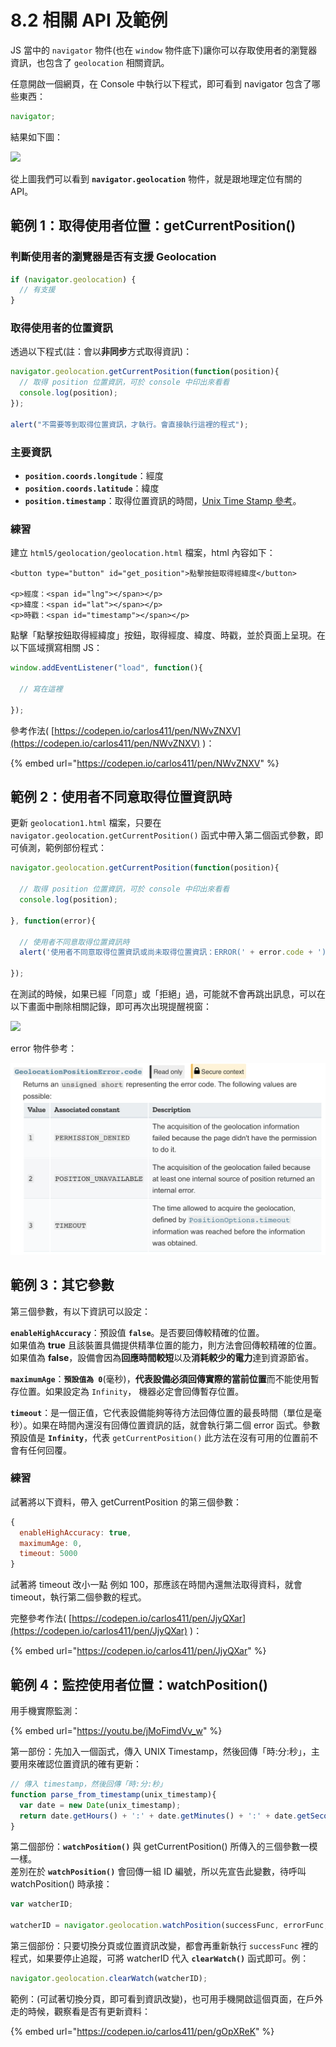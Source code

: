 # 8.2 相關 API 及範例

JS 當中的 `navigator` 物件(也在 `window` 物件底下)讓你可以存取使用者的瀏覽器資訊，也包含了 `geolocation` 相關資訊。

任意開啟一個網頁，在 Console 中執行以下程式，即可看到 navigator 包含了哪些東西：

```javascript
navigator;
```

結果如下圖：

![](../.gitbook/assets/navigator\_geolocation.png)

從上圖我們可以看到 **`navigator.geolocation`** 物件，就是跟地理定位有關的 API。



## 範例 1：取得使用者位置：getCurrentPosition()

### 判斷使用者的瀏覽器是否有支援 Geolocation

```javascript
if (navigator.geolocation) {
  // 有支援
}
```

### 取得使用者的位置資訊

透過以下程式(註：會以**非同步**方式取得資訊)：

```javascript
navigator.geolocation.getCurrentPosition(function(position){
  // 取得 position 位置資訊，可於 console 中印出來看看
  console.log(position);
});

alert("不需要等到取得位置資訊，才執行。會直接執行這裡的程式");
```

### 主要資訊

* **`position.coords.longitude`**：經度
* **`position.coords.latitude`**：緯度
* **`position.timestamp`**：取得位置資訊的時間，[Unix Time Stamp 參考](https://www.unixtimestamp.com/)。



### 練習

建立 `html5/geolocation/geolocation.html` 檔案，html 內容如下：

```markup
<button type="button" id="get_position">點擊按鈕取得經緯度</button>

<p>經度：<span id="lng"></span></p>
<p>緯度：<span id="lat"></span></p>
<p>時戳：<span id="timestamp"></span></p>
```

點擊「點擊按鈕取得經緯度」按鈕，取得經度、緯度、時戳，並於頁面上呈現。在以下區域撰寫相關 JS：

```javascript
window.addEventListener("load", function(){
  
  // 寫在這裡
  
});
```





參考作法( [https://codepen.io/carlos411/pen/NWvZNXV](https://codepen.io/carlos411/pen/NWvZNXV) )：

{% embed url="https://codepen.io/carlos411/pen/NWvZNXV" %}



## 範例 2：使用者不同意取得位置資訊時



更新 `geolocation1.html` 檔案，只要在 `navigator.geolocation.getCurrentPosition()` 函式中帶入第二個函式參數，即可偵測，範例部份程式：

```javascript
navigator.geolocation.getCurrentPosition(function(position){
  
  // 取得 position 位置資訊，可於 console 中印出來看看
  console.log(position);
  
}, function(error){

  // 使用者不同意取得位置資訊時
  alert('使用者不同意取得位置資訊或尚未取得位置資訊：ERROR(' + error.code + '): ' + error.message);
  
});
```

在測試的時候，如果已經「同意」或「拒絕」過，可能就不會再跳出訊息，可以在以下畫面中刪除相關記錄，即可再次出現提醒視窗：

![](../.gitbook/assets/geolocation\_allow\_block.png)

error 物件參考：

![](<../.gitbook/assets/Screen Shot 2020-03-07 at 12.16.03 PM.png>)

## 範例 3：其它參數

第三個參數，有以下資訊可以設定：

**`enableHighAccuracy`**：預設值 **`false`**。是否要回傳較精確的位置。\
如果值為 **true** 且該裝置具備提供精準位置的能力，則方法會回傳較精確的位置。\
如果值為 **false**，設備會因為**回應時間較短**以及**消耗較少的電力**達到資源節省。

**`maximumAge`**：**`預設值為 0`**(毫秒)，**代表設備必須回傳實際的當前位置**而不能使用暫存位置。如果設定為 `Infinity`， 機器必定會回傳暫存位置。

**`timeout`**：是一個正值，它代表設備能夠等待方法回傳位置的最長時間（單位是毫秒）。如果在時間內還沒有回傳位置資訊的話，就會執行第二個 error 函式。參數預設值是 **`Infinity`**，代表 `getCurrentPosition()` 此方法在沒有可用的位置前不會有任何回覆。

### 練習

試著將以下資料，帶入 getCurrentPosition 的第三個參數：

```javascript
{
  enableHighAccuracy: true,
  maximumAge: 0,
  timeout: 5000
}
```

試著將 timeout 改小一點 例如 100，那應該在時間內還無法取得資料，就會 timeout，執行第二個參數的程式。



完整參考作法( [https://codepen.io/carlos411/pen/JjyQXar](https://codepen.io/carlos411/pen/JjyQXar) )：

{% embed url="https://codepen.io/carlos411/pen/JjyQXar" %}



## 範例 4：監控使用者位置：watchPosition()

用手機實際監測：

{% embed url="https://youtu.be/jMoFimdVv_w" %}



第一部份：先加入一個函式，傳入 UNIX Timestamp，然後回傳「時:分:秒」，主要用來確認位置資訊的確有更新：

```javascript
// 傳入 timestamp，然後回傳「時:分:秒」
function parse_from_timestamp(unix_timestamp){
  var date = new Date(unix_timestamp);
  return date.getHours() + ':' + date.getMinutes() + ':' + date.getSeconds();
}
```

第二個部份：**`watchPosition()`** 與 getCurrentPosition() 所傳入的三個參數一模一樣。\
差別在於 **`watchPosition()`** 會回傳一組 ID 編號，所以先宣告此變數，待呼叫 watchPosition() 時承接：

```javascript
var watcherID;

watcherID = navigator.geolocation.watchPosition(successFunc, errorFunc, options);
```

第三個部份：只要切換分頁或位置資訊改變，都會再重新執行 `successFunc` 裡的程式，如果要停止追蹤，可將 watcherID 代入 **`clearWatch()`** 函式即可。例：

```javascript
navigator.geolocation.clearWatch(watcherID);
```



範例：(可試著切換分頁，即可看到資訊改變)，也可用手機開啟這個頁面，在戶外走的時候，觀察看是否有更新資料：

{% embed url="https://codepen.io/carlos411/pen/gOpXReK" %}





